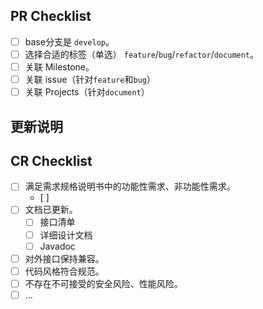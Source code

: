 
## PR Checklist

- [ ] base分支是 `develop`。
- [ ] 选择合适的标签（单选） `feature`/`bug`/`refactor`/`document`。
- [ ] 关联 Milestone。
- [ ] 关联 issue（针对`feature`和`bug`）
- [ ] 关联 Projects（针对`document`）

## 更新说明

## CR Checklist

- [ ] 满足需求规格说明书中的功能性需求、非功能性需求。
  - [ ] 
- [ ] 文档已更新。
  - [ ] 接口清单
  - [ ] 详细设计文档
  - [ ] Javadoc
- [ ] 对外接口保持兼容。
- [ ] 代码风格符合规范。
- [ ] 不存在不可接受的安全风险、性能风险。
- [ ] ...

